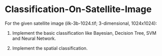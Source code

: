 # Classification-On-Satellite-Image
For the given satellite image (ilk-3b-1024.tif; 3-dimensional, 1024x1024):

1. Implement the basic classification like Bayesian, Decision Tree, SVM and Neural Network.

2. Implement the spatial classification.
